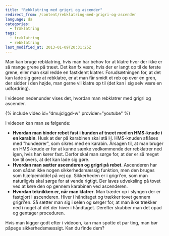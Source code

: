 ```yaml
---
title: "Rebklatring med grigri og ascender"
redirect_from: /content/rebklatring-med-grigri-og-ascender
language: da
categories:
  - Træklatring
tags:
  - træklatring
  - rebklatring
last_modified_at: 2013-01-09T20:31:25Z
---
```


Man kan bruge rebklatring, hvis man har behov for at klatre hvor der ikke er så mange grene på træet. Det kan fx være, hvis der er langt op til de første grene, eller man skal redde en fastklemt klatrer. Forudsætningen for, at det kan lade sig gøre at rebklatre, er at man får smidt et reb op over en gren, der sidder i den højde, man gerne vil klatre op til (det kan i sig selv være en udfordring).

I videoen nedenunder vises det, hvordan man rebklatrer med grigri og ascender.

{% include video id="dmujcIggd-w" provider="youtube" %}

I videoen kan man se følgende:

- **Hvordan man binder rebet fast i bunden af træet med en HMS-knude i en karabin**. Husk at der på karabinen skal stå H. HMS-knuden aflåses med "hundeører", som sikres med en karabin. Årsagen til, at man bruger en HMS-knude er for at kunne sænke vedkommende der rebklatrer ned igen, hvis han kører fast. Derfor skal man sørge for, at der er så meget tov til overs, at det kan lade sig gøre.
- **Hvordan man sætter ascenderen og grigri på rebet**. Ascenderen har som sådan ikke nogen sikkerhedsmæssig funktion, men den bruges som hjælpemiddel på vej op. Sikkerheden er i grigri'en, som man naturligvis skal sørge for at vende rigtigt. Der laves udveksling på tovet ved at køre den op gennem karabinen ved ascenderen.
- **Hvordan teknikken er, når man klatrer**. Man træder op i slyngen der er fastgjort i ascenderen. Hiver i håndtaget og trækker tovet gennem grigri'en. Så sætter man sig i selen og sørger for, at man ikke trækker ned i noget af det der hiver i håndtaget. Derefter skubber man det opad og gentager proceduren.

Hvis man kigger godt efter i videoen, kan man spotte et par ting, man bør påpege sikkerhedsmæssigt. Kan du finde dem?
